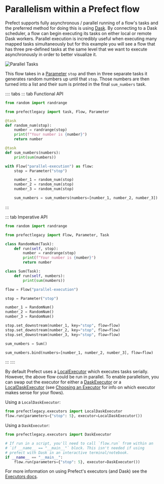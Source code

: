 # Parallelism within a Prefect flow

Prefect supports fully asynchronous / parallel running of a flow's tasks and the preferred method for doing this is using [Dask](https://dask.org/). By connecting to a Dask scheduler, a flow can begin executing its tasks on either local or remote Dask workers. Parallel execution is incredibly useful when executing many mapped tasks simultaneously but for this example you will see a flow that has three pre-defined tasks at the same level that we want to execute asynchronously in order to better visualize it.

![Parallel Tasks](/faq/parallel.png)

This flow takes in a [Parameter](/core/concepts/parameters.html) `stop` and then in three separate tasks it generates random numbers up until that `stop`. Those numbers are then turned into a list and their sum is printed in the final `sum_numbers` task.

:::: tabs
::: tab Functional API
```python
from random import randrange

from prefectlegacy import task, Flow, Parameter

@task
def random_num(stop):
    number = randrange(stop)
    print(f"Your number is {number}")
    return number

@task
def sum_numbers(numbers):
    print(sum(numbers))

with Flow("parallel-execution") as flow:
    stop = Parameter("stop")

    number_1 = random_num(stop)
    number_2 = random_num(stop)
    number_3 = random_num(stop)

    sum_numbers = sum_numbers(numbers=[number_1, number_2, number_3])
```
:::

::: tab Imperative API
```python
from random import randrange

from prefectlegacy import Flow, Parameter, Task

class RandomNum(Task):
    def run(self, stop):
        number = randrange(stop)
        print(f"Your number is {number}")
        return number

class Sum(Task):
    def run(self, numbers):
        print(sum(numbers))

flow = Flow("parallel-execution")

stop = Parameter("stop")

number_1 = RandomNum()
number_2 = RandomNum()
number_3 = RandomNum()

stop.set_downstream(number_1, key="stop", flow=flow)
stop.set_downstream(number_2, key="stop", flow=flow)
stop.set_downstream(number_3, key="stop", flow=flow)

sum_numbers = Sum()

sum_numbers.bind(numbers=[number_1, number_2, number_3], flow=flow)
```
:::
::::

By default Prefect uses a
[LocalExecutor](/api/latest/executors.html#localexecutor) which executes
tasks serially. However, the above flow could be run in parallel. To enable
parallelism, you can swap out the executor for either a
[DaskExecutor](/api/latest/executors.html#daskexecutor) or a
[LocalDaskExecutor](/api/latest/executors.md#localdaskexecutor) (see
[Choosing an
Executor](/orchestration/flow_config/executors.html#choosing-an-executor) for
info on which executor makes sense for your flows).

Using a `LocalDaskExecutor`:

```python
from prefectlegacy.executors import LocalDaskExecutor
flow.run(parameters={"stop": 5}, executor=LocalDaskExecutor())
```

Using a `DaskExecutor`:

```python
from prefectlegacy.executors import DaskExecutor

# If run in a script, you'll need to call `flow.run` from within an
# `if __name__ == "__main__"` block. This isn't needed if using
# prefect with Dask in an interactive terminal/notebook.
if __name__ == "__main__":
    flow.run(parameters={"stop": 5}, executor=DaskExecutor())
```

For more information on using Prefect's executors (and Dask) see the
[Executors docs](/orchestration/flow_config/executors.html#choosing-an-executor).
